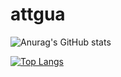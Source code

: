 # attgua

![Anurag's GitHub stats](https://github-readme-stats.vercel.app/api?username=attgua&show_icons=true&theme=dark)

[![Top Langs](https://github-readme-stats.vercel.app/api/top-langs/?username=attgua&hide_progress=true&theme=dark)](https://github.com/anuraghazra/github-readme-stats)
